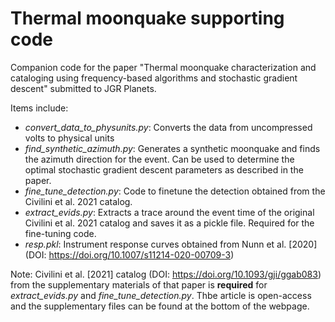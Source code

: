 # Thermal moonquake supporting code

Companion code for the paper "Thermal moonquake characterization and cataloging using frequency-based algorithms and stochastic gradient descent" submitted to JGR Planets. 

Items include:
- *convert_data_to_physunits.py*: Converts the data from uncompressed volts to physical units
- *find_synthetic_azimuth.py*: Generates a synthetic moonquake and finds the azimuth direction for the event. Can be used to determine the optimal stochastic gradient descent parameters as described in the paper. 
- *fine_tune_detection.py*: Code to finetune the detection obtained from the Civilini et al. 2021 catalog. 
- *extract_evids.py*: Extracts a trace around the event time of the original Civilini et al. 2021 catalog and saves it as a pickle file. Required for the fine-tuning code. 
- *resp.pkl*: Instrument response curves obtained from Nunn et al. [2020] (DOI: https://doi.org/10.1007/s11214-020-00709-3)

Note:
Civilini et al. [2021] catalog (DOI: https://doi.org/10.1093/gji/ggab083) from the supplementary materials of that paper is **required** for *extract_evids.py* and *fine_tune_detection.py*. Thbe article is open-access and the supplementary files can be found at the bottom of the webpage. 
